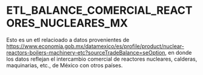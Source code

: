 # ETL_BALANCE_COMERCIAL_REACTORES_NUCLEARES_MX

Esto es un etl relacioado a datos provenientes de https://www.economia.gob.mx/datamexico/es/profile/product/nuclear-reactors-boilers-machinery-etc?sourceTradeBalance=seOption, en donde los datos reflejan el intercambio comercial de reactores nucleares, calderas, maquinarias, etc., de México con otros países.